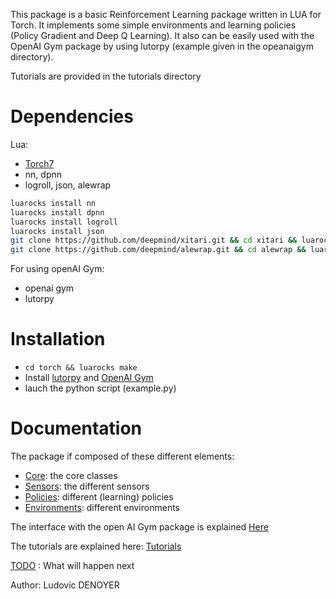 
This package is a basic Reinforcement Learning package written in LUA for Torch. It implements some simple environments and learning policies (Policy Gradient and Deep Q Learning). It also can be easily used with the OpenAI Gym package by using lutorpy (example given in the opeanaigym directory).

Tutorials are provided in the tutorials directory

# Dependencies

Lua: 
* [Torch7](http://torch.ch/docs/getting-started.html#_)
* nn, dpnn
* logroll, json, alewrap
```bash
luarocks install nn
luarocks install dpnn
luarocks install logroll
luarocks install json
git clone https://github.com/deepmind/xitari.git && cd xitari && luarocks make && cd .. && rm -rf xitari
git clone https://github.com/deepmind/alewrap.git && cd alewrap && luarocks make && cd .. && rm -rf alewrap
```

For using openAI Gym:
* openai gym
* lutorpy

# Installation

* `cd torch && luarocks make`
* Install [lutorpy](https://github.com/imodpasteur/lutorpy) and [OpenAI Gym](https://gym.openai.com/)
* lauch the python script (example.py)

# Documentation

The package if composed of these different elements:
* [Core](doc/core.md): the core classes
* [Sensors](doc/sensors.md): the different sensors
* [Policies](doc/policies.md): different (learning) policies
* [Environments](doc/environments.md): different environments

The interface with the open AI Gym package is explained [Here](doc/openai.md)

The tutorials are explained here: [Tutorials](doc/tutorials.md)

[TODO](TODO.md) : What will happen next

Author: Ludovic DENOYER

